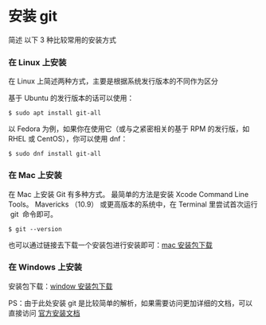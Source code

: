 # 安装 git

简述 以下 3 种比较常用的安装方式

### 在 Linux 上安装

在 Linux 上简述两种方式，主要是根据系统发行版本的不同作为区分

基于 Ubuntu 的发行版本的话可以使用：

`$ sudo apt install git-all`

以 Fedora 为例，如果你在使用它（或与之紧密相关的基于 RPM 的发行版，如 RHEL 或 CentOS），你可以使用 dnf：

`$ sudo dnf install git-all`

### 在 Mac 上安装

在 Mac 上安装 Git 有多种方式。 最简单的方法是安装 Xcode Command Line Tools。 Mavericks （10.9） 或更高版本的系统中，在 Terminal 里尝试首次运行  git  命令即可。

`$ git --version`

也可以通过链接去下载一个安装包进行安装即可：[mac 安装包下载](https://git-scm.com/download/mac)

### 在 Windows 上安装

安装包下载：[window 安装包下载](https://git-scm.com/download/win)

PS：由于此处安装 git 是比较简单的解析，如果需要访问更加详细的文档，可以直接访问 [官方安装文档](git-scm.com/book/zh/v2/起步-安装-git)
